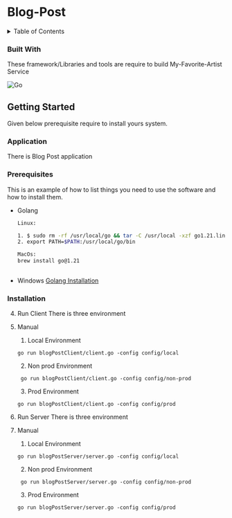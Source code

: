 # Blog-Post 

<!-- TABLE OF CONTENTS -->
<details>
  <summary>Table of Contents</summary>
  <ol>
    <li>
      <a href="#about-the-project">About The Project</a>
      <ul>
        <li><a href="#built-with">Built With</a></li>
      </ul>
    </li>
    <li>
      <a href="#getting-started">Getting Started</a>
      <ul>
        <li><a href="#prerequisites">Prerequisites</a></li>
        <li><a href="#installation">Installation</a></li>
      </ul>
    </li>
    <li><a href="#usage">Usage</a></li>
  </ol>
</details>



### Built With

These framework/Libraries and tools are require to build My-Favorite-Artist Service

![Go](https://img.shields.io/badge/go-%2300ADD8.svg?style=for-the-badge&logo=go&logoColor=white)




<!-- GETTING STARTED -->
## Getting Started

Given below prerequisite require to install yours system.

### Application 
There is Blog Post application 


### Prerequisites

This is an example of how to list things you need to use the software and how to install them.
* Golang
  ```sh
  Linux:
  
  1. $ sudo rm -rf /usr/local/go && tar -C /usr/local -xzf go1.21.linux-amd64.tar.gz
  2. export PATH=$PATH:/usr/local/go/bin
  
  MacOs:
  brew install go@1.21
   
  ```
* Windows
  [Golang Installation](https://go.dev/doc/install)

### Installation


4. Run Client
 There is three environment 
 1. Manual
    1. Local Environment
    ```
    go run blogPostClient/client.go -config config/local
      ```
    2. Non prod Environment

    ```
     go run blogPostClient/client.go -config config/non-prod
    ```
    3. Prod Environment

    ```
    go run blogPostClient/client.go -config config/prod
    ```

5. Run Server
 There is three environment 
 1. Manual

    1. Local Environment
    ```
    go run blogPostServer/server.go -config config/local
    ```

    2. Non prod Environment
    ```
     go run blogPostServer/server.go -config config/non-prod
    ```
    3. Prod Environment

    ```
    go run blogPostServer/server.go -config config/prod
    ```






